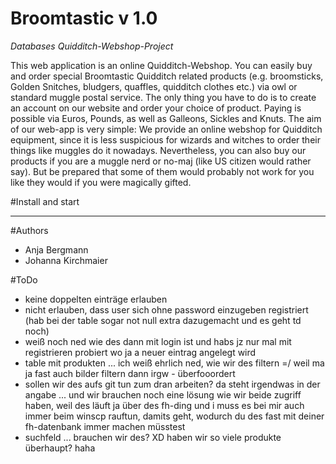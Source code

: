 # Broomtastic v 1.0

_Databases Quidditch-Webshop-Project_

This web application is an online Quidditch-Webshop. You can easily buy and order special Broomtastic Quidditch related products (e.g. broomsticks, Golden Snitches, bludgers, quaffles, quidditch clothes etc.) via owl or standard muggle postal service. The only thing you have to do is to create an account on our website and order your choice of product. Paying is possible via Euros, Pounds, as well as Galleons, Sickles and Knuts.
The aim of our web-app is very simple: We provide an online webshop for Quidditch equipment, since it is less suspicious for wizards and witches to order their things like muggles do it nowadays. Nevertheless, you can also buy our products if you are a muggle nerd or no-maj (like US citizen would rather say). But be prepared that some of them would probably not work for you like they would if you were magically gifted.


#Install and start

---


#Authors

* Anja Bergmann
* Johanna Kirchmaier


#ToDo

- keine doppelten einträge erlauben
- nicht erlauben, dass user sich ohne password einzugeben registriert (hab bei der table sogar not null extra dazugemacht und es geht td noch)
- weiß noch ned wie des dann mit login ist und habs jz nur mal mit registrieren probiert wo ja a neuer eintrag angelegt wird
- table mit produkten ... ich weiß ehrlich ned, wie wir des filtern =/ weil ma ja fast auch bilder filtern dann irgw - überfooordert
- sollen wir des aufs git tun zum dran arbeiten? da steht irgendwas in der angabe ... und wir brauchen noch eine lösung wie wir beide zugriff haben, weil des läuft ja über des fh-ding und i muss es bei mir auch immer beim winscp rauftun, damits geht, wodurch du des fast mit deiner fh-datenbank immer machen müsstest
- suchfeld ... brauchen wir des? XD haben wir so viele produkte überhaupt? haha